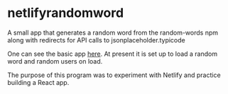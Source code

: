 # netlifyrandomword

A small app that generates a random word from the random-words npm along with redirects for API calls to jsonplaceholder.typicode

One can see the basic app [here](https://hellonetlify4166416.netlify.com). At present it is set up to load a random word and random users
on load.

The purpose of this program was to experiment with Netlify and practice building a React app.
